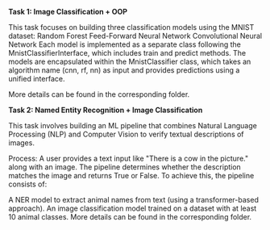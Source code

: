 **Task 1: Image Classification + OOP**

This task focuses on building three classification models using the MNIST dataset:
Random Forest
Feed-Forward Neural Network
Convolutional Neural Network
Each model is implemented as a separate class following the MnistClassifierInterface, which includes train and predict methods. The models are encapsulated within the MnistClassifier class, which takes an algorithm name (cnn, rf, nn) as input and provides predictions using a unified interface.

More details can be found in the corresponding folder.

**Task 2: Named Entity Recognition + Image Classification**

This task involves building an ML pipeline that combines Natural Language Processing (NLP) and Computer Vision to verify textual descriptions of images.

Process:
A user provides a text input like "There is a cow in the picture." along with an image.
The pipeline determines whether the description matches the image and returns True or False.
To achieve this, the pipeline consists of:

A NER model to extract animal names from text (using a transformer-based approach).
An image classification model trained on a dataset with at least 10 animal classes.
More details can be found in the corresponding folder.
